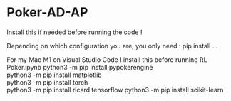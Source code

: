 # Poker-AD-AP

Install this if needed before running the code !

Depending on which configuration you are, you only need :
pip install ...

For my Mac M1 on Visual Studio Code I install this before running RL Poker.ipynb 
python3 -m pip install pypokerengine    
python3 -m pip install matplotlib     
python3 -m pip install torch    
python3 -m pip install rlcard tensorflow
python3 -m pip install scikit-learn
